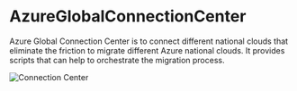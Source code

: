 # AzureGlobalConnectionCenter
Azure Global Connection Center is to connect different national clouds that eliminate the friction to migrate different Azure national clouds. It provides scripts that can help to orchestrate the migration process.

![Connection Center](https://globalconnectioncenter.blob.core.windows.net/githubpics/Global%20Connection%20Center%20Diagram.png)
